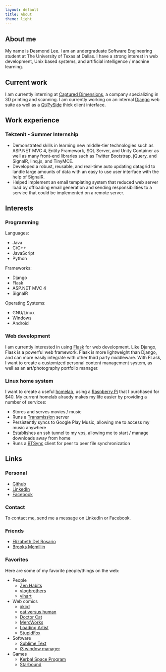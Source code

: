 ```yaml
---
layout: default
title: About
theme: light
---
```

## About me

My name is Desmond Lee. I am an undergraduate Software Engineering student at The University of Texas at Dallas. I have a strong interest in web development, Unix based systems, and artificial intelligence / machine learning.

## Current work

I am currently interning at [Captured Dimensions][1], a company specializing in 3D printing and scanning. I am currently working on an internal [Django][2] web suite as well as a [Qt][3]/[PySide][4] thick client interface.

[1]: http://captureddimensions.com/
[2]: https://www.djangoproject.com/
[3]: http://qt-project.org/
[4]: http://qt-project.org/wiki/PySide

## Work experience
### Tekzenit - Summer Internship

- Demonstrated skills in learning new middle-tier technologies such as ASP.NET MVC 4, 
Entity Framework, SQL Server, and Unity Container as well as many front-end libraries such as Twitter Bootstrap, jQuery, and SignalR, linq.js, and TinyMCE.
- Developed a robust, reusable, and real-time auto updating datagrid to landle large amounts of data with an easy to use user interface with the help of SignalR.
- Helped implement an email templating system that reduced web server load by offloading email generation and sending responsibilities to a service that could be 
implemented on a remote server.



## Interests

### Programming

<div class="row">
	<div class="col-xs-4">
		<p>Languages:</p>
		<ul>
			<li>Java</li>
			<li>C/C++</li>
			<li>JavaScript</li>
			<li>Python</li>
		</ul>
	</div>
	<div class="col-xs-4">
		<p>Frameworks:</p>
		<ul>
			<li>Django</li>
			<li>Flask</li>
			<li>ASP.NET MVC 4</li>
			<li>SignalR</li>
		</ul>
	</div>
	<div class="col-xs-4">
		<p>Operating Systems:</p>
		<ul>
			<li>GNU/Linux</li>
			<li>Windows</li>
			<li>Android</li>
		</ul>
	</div>
</div>


### Web development

I am currently interested in using [Flask][5] for web development. Like Django, Flask is a powerful web framework. Flask is more lightweight than Django, and can more easily integrate with other third party middleware. With FLask, I want to create a customized personal content management system, as well as an art/photography portfolio manager.

### Linux home system

I want to create a useful [homelab][6], using a [Raspberry Pi][7] that I purchased for $40. My current homelab alraedy makes my life easier by providing a number of services:

- Stores and serves movies / music
- Runs a [Transmission][8] server
- Persistently syncs to Google Play Music, allowing me to access my music anywhere
- Establishes an ssh tunnel to my vps, allowing me to start / manage downloads away from home
- Runs a [BTSync][9] client for peer to peer file synchronization

[5]: http://flask.pocoo.org/
[6]: http://www.reddit.com/r/homelab/
[7]: http://www.raspberrypi.org/
[8]: http://www.transmissionbt.com/
[9]: http://www.bittorrent.com/sync

## Links

<div class="row">
	<div class="col-xs-6">
		<h3>Personal</h3>
		<ul>
		<li><a href="https://github.com/deslee">Github</a></li>
		<li><a href="http://lnkd.in/-W-6d6">LinkedIn</a></li>
		<li><a href="https://www.facebook.com/desmondl">Facebook</a></li>
		</ul>
	</div>
	<div class="col-xs-6">
		<h3>Contact</h3>
		<p>To contact me, send me a message on LinkedIn or Facebook.</p>
	</div>
</div>

### Friends

- [Elizabeth Del Rosario](http://elizabethdelrosario.com/)
- [Brooks Mcmillin](http://brooksmcmillin.com/)

### Favorites

Here are some of my favorite people/things on the web:

- People
	- [Zen Habits](http://zenhabits.net/)
	- [vlogbrothers](http://www.youtube.com/user/vlogbrothers)
	- [vihart](http://vihart.com/)
- Web comics
	- [xkcd](http://xkcd.com/)
	- [cat versus human](http://www.catversushuman.com/)
	- [Doctor Cat](http://doctorcatmd.com/)
	- [MercWorks](http://www.mercworks.net/)
	- [Loading Artist](http://www.loadingartist.com/)
	- [StupidFox](http://stupidfox.net/)
- Software
	- [Sublime Text](http://www.sublimetext.com/)
	- [i3 window manager](http://i3wm.org/)
- Games
	- [Kerbal Space Program](https://kerbalspaceprogram.com/)
	- [Starbound](http://playstarbound.com/)